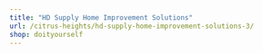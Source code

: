 ```yaml
---
title: "HD Supply Home Improvement Solutions"
url: /citrus-heights/hd-supply-home-improvement-solutions-3/
shop: doityourself
---
```

